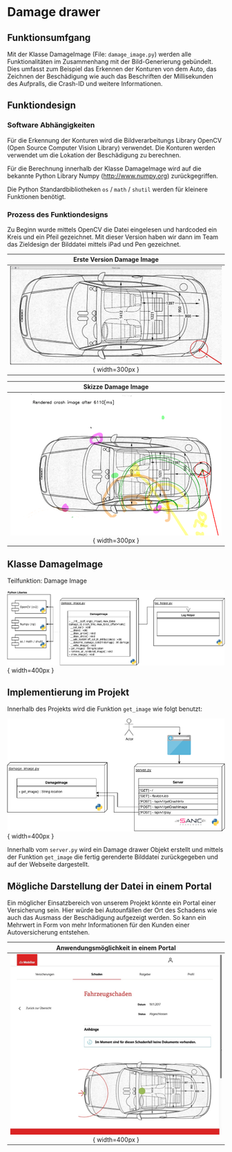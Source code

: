 # Damage drawer


## Funktionsumfgang

Mit der Klasse DamageImage (File: `damage_image.py`) werden alle Funktionalitäten im Zusammenhang mit der Bild-Generierung gebündelt. Dies umfasst zum Beispiel das Erkennen der Konturen von dem Auto, das Zeichnen der Beschädigung wie auch das Beschriften der Millisekunden des Aufpralls, die Crash-ID und weitere Informationen.


## Funktiondesign


### Software Abhängigkeiten

Für die Erkennung der Konturen wird die Bildverarbeitungs Library OpenCV (Open Source Computer Vision Library) verwendet. Die Konturen werden verwendet um die Lokation der Beschädigung zu berechnen.

Für die Berechnung innerhalb der Klasse DamageImage wird auf die bekannte Python Library Numpy (http://www.numpy.org) zurückgegriffen.

Die Python Standardbibliotheken `os` / `math` / `shutil` werden für kleinere Funktionen benötigt.


### Prozess des Funktiondesigns

Zu Beginn wurde mittels OpenCV die Datei eingelesen und hardcoded ein Kreis und ein Pfeil gezeichnet. Mit dieser Version haben wir dann im Team das Zieldesign der Bilddatei mittels iPad und Pen gezeichnet.

|Erste Version Damage Image                                                         |
|:---------------------------------------------------------------------------------:|
|![Erste Version Damage Image](img/first_version.png "Erste Version Damage Image"){ width=300px }  |

|Skizze Damage Image                                                 |
|:-------------------------------------------------------------------:|
|![Skizze Damage drawer](img/skizze_damage.png "Skizze Damage drawer"){ width=300px }|


## Klasse DamageImage

Teilfunktion: Damage Image

![Klassendiagramm Damage drawer](img/STARTHack_damage_image.png "Klassendiagramm Damage drawer"){ width=400px }


## Implementierung im Projekt

Innerhalb des Projekts wird die Funktion `get_image` wie folgt benutzt:

![Verwendung von dem Damage drawer](img/STARTHack_damage_image_usage.png "Verwendung von dem Damage drawer"){ width=400px }

Innerhalb vom `server.py` wird ein Damage drawer Objekt erstellt und mittels der Funktion `get_image` die fertig gerenderte Bilddatei zurückgegeben und auf der Webseite dargestellt.


## Mögliche Darstellung der Datei in einem Portal

Ein möglicher Einsatzbereich von unserem Projekt könnte ein Portal einer Versicherung sein. Hier würde bei Autounfällen der Ort des Schadens wie auch das Ausmass der Beschädigung aufgezeigt werden. So kann ein Mehrwert in Form von mehr Informationen für den Kunden einer Autoversicherung entstehen.

|Anwendungsmöglichkeit in einem Portal                                              |
|:---------------------------------------------------------------------------------:|
|![Anzeige in einem Portal](img/insurance_portal.jpeg "Damage drawer on a Portal"){ width=400px } |


